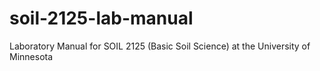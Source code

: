 # soil-2125-lab-manual
Laboratory Manual for SOIL 2125 (Basic Soil Science) at the University of Minnesota

